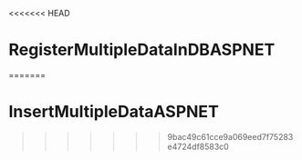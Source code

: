 <<<<<<< HEAD
# RegisterMultipleDataInDBASPNET
=======
# InsertMultipleDataASPNET
>>>>>>> 9bac49c61cce9a069eed7f75283e4724df8583c0
